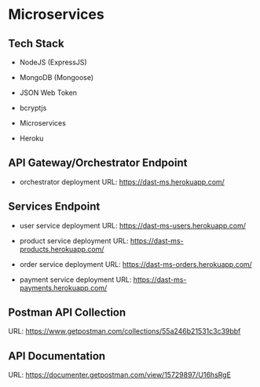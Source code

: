 # Microservices

## Tech Stack

- NodeJS (ExpressJS)

- MongoDB (Mongoose)

- JSON Web Token

- bcryptjs

- Microservices

- Heroku

## API Gateway/Orchestrator Endpoint

- orchestrator deployment URL: https://dast-ms.herokuapp.com/

## Services Endpoint

- user service deployment URL: https://dast-ms-users.herokuapp.com/

- product service deployment URL: https://dast-ms-products.herokuapp.com/

- order service deployment URL: https://dast-ms-orders.herokuapp.com/

- payment service deployment URL: https://dast-ms-payments.herokuapp.com/

## Postman API Collection

URL: https://www.getpostman.com/collections/55a246b21531c3c39bbf

## API Documentation

URL: https://documenter.getpostman.com/view/15729897/U16hsRgE
